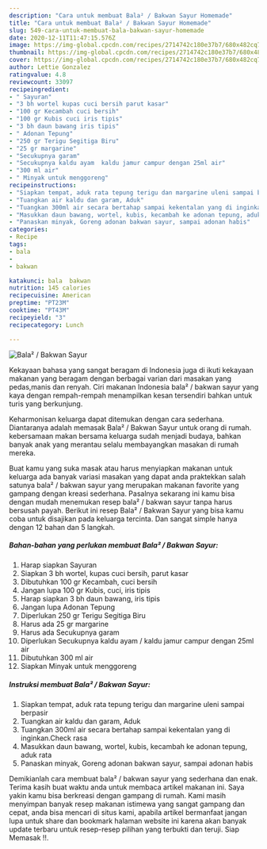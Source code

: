 ```yaml
---
description: "Cara untuk membuat Bala² / Bakwan Sayur Homemade"
title: "Cara untuk membuat Bala² / Bakwan Sayur Homemade"
slug: 549-cara-untuk-membuat-bala-bakwan-sayur-homemade
date: 2020-12-11T11:47:15.576Z
image: https://img-global.cpcdn.com/recipes/2714742c180e37b7/680x482cq70/bala-bakwan-sayur-foto-resep-utama.jpg
thumbnail: https://img-global.cpcdn.com/recipes/2714742c180e37b7/680x482cq70/bala-bakwan-sayur-foto-resep-utama.jpg
cover: https://img-global.cpcdn.com/recipes/2714742c180e37b7/680x482cq70/bala-bakwan-sayur-foto-resep-utama.jpg
author: Lettie Gonzalez
ratingvalue: 4.8
reviewcount: 33097
recipeingredient:
- " Sayuran"
- "3 bh wortel kupas cuci bersih parut kasar"
- "100 gr Kecambah cuci bersih"
- "100 gr Kubis cuci iris tipis"
- "3 bh daun bawang iris tipis"
- " Adonan Tepung"
- "250 gr Terigu Segitiga Biru"
- "25 gr margarine"
- "Secukupnya garam"
- "Secukupnya kaldu ayam  kaldu jamur campur dengan 25ml air"
- "300 ml air"
- " Minyak untuk menggoreng"
recipeinstructions:
- "Siapkan tempat, aduk rata tepung terigu dan margarine uleni sampai berpasir"
- "Tuangkan air kaldu dan garam, Aduk"
- "Tuangkan 300ml air secara bertahap sampai kekentalan yang di inginkan.Check rasa"
- "Masukkan daun bawang, wortel, kubis, kecambah ke adonan tepung, aduk rata"
- "Panaskan minyak, Goreng adonan bakwan sayur, sampai adonan habis"
categories:
- Recipe
tags:
- bala
- 
- bakwan

katakunci: bala  bakwan 
nutrition: 145 calories
recipecuisine: American
preptime: "PT23M"
cooktime: "PT43M"
recipeyield: "3"
recipecategory: Lunch

---
```



![Bala² / Bakwan Sayur](https://img-global.cpcdn.com/recipes/2714742c180e37b7/680x482cq70/bala-bakwan-sayur-foto-resep-utama.jpg)

Kekayaan bahasa yang sangat beragam di Indonesia juga di ikuti kekayaan makanan yang beragam dengan berbagai varian dari masakan yang pedas,manis dan renyah. Ciri makanan Indonesia bala² / bakwan sayur yang kaya dengan rempah-rempah menampilkan kesan tersendiri bahkan untuk turis yang berkunjung.




Keharmonisan keluarga dapat ditemukan dengan cara sederhana. Diantaranya adalah memasak Bala² / Bakwan Sayur untuk orang di rumah. kebersamaan makan bersama keluarga sudah menjadi budaya, bahkan banyak anak yang merantau selalu membayangkan masakan di rumah mereka.

Buat kamu yang suka masak atau harus menyiapkan makanan untuk keluarga ada banyak variasi masakan yang dapat anda praktekkan salah satunya bala² / bakwan sayur yang merupakan makanan favorite yang gampang dengan kreasi sederhana. Pasalnya sekarang ini kamu bisa dengan mudah menemukan resep bala² / bakwan sayur tanpa harus bersusah payah.
Berikut ini resep Bala² / Bakwan Sayur yang bisa kamu coba untuk disajikan pada keluarga tercinta. Dan sangat simple hanya dengan 12 bahan dan 5 langkah.


<!--inarticleads1-->

##### Bahan-bahan yang perlukan membuat Bala² / Bakwan Sayur:

1. Harap siapkan  Sayuran
1. Siapkan 3 bh wortel, kupas cuci bersih, parut kasar
1. Dibutuhkan 100 gr Kecambah, cuci bersih
1. Jangan lupa 100 gr Kubis, cuci, iris tipis
1. Harap siapkan 3 bh daun bawang, iris tipis
1. Jangan lupa  Adonan Tepung
1. Diperlukan 250 gr Terigu Segitiga Biru
1. Harus ada 25 gr margarine
1. Harus ada Secukupnya garam
1. Diperlukan Secukupnya kaldu ayam / kaldu jamur campur dengan 25ml air
1. Dibutuhkan 300 ml air
1. Siapkan  Minyak untuk menggoreng




<!--inarticleads2-->

##### Instruksi membuat  Bala² / Bakwan Sayur:

1. Siapkan tempat, aduk rata tepung terigu dan margarine uleni sampai berpasir
1. Tuangkan air kaldu dan garam, Aduk
1. Tuangkan 300ml air secara bertahap sampai kekentalan yang di inginkan.Check rasa
1. Masukkan daun bawang, wortel, kubis, kecambah ke adonan tepung, aduk rata
1. Panaskan minyak, Goreng adonan bakwan sayur, sampai adonan habis




Demikianlah cara membuat bala² / bakwan sayur yang sederhana dan enak. Terima kasih buat waktu anda untuk membaca artikel makanan ini. Saya yakin kamu bisa berkreasi dengan gampang di rumah. Kami masih menyimpan banyak resep makanan istimewa yang sangat gampang dan cepat, anda bisa mencari di situs kami, apabila artikel bermanfaat jangan lupa untuk share dan bookmark halaman website ini karena akan banyak update terbaru untuk resep-resep pilihan yang terbukti dan teruji. Siap Memasak !!. 
